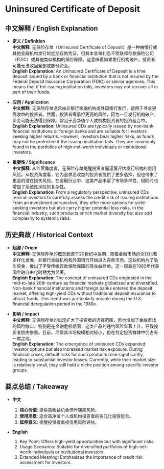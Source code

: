 # Uninsured Certificate of Deposit

## 中文解释 / English Explanation

* **定义 / Definition**  
  **中文解释**: 无保险存单（Uninsured Certificate of Deposit）是一种由银行或其他金融机构发行的定期存款凭证，但其本金和利息不受联邦存款保险公司（FDIC）或其他类似机构的保险保障。这意味着如果发行机构破产，投资者可能无法收回全部或部分资金。  
  **English Explanation**: An Uninsured Certificate of Deposit is a time deposit issued by a bank or financial institution that is not insured by the Federal Deposit Insurance Corporation (FDIC) or similar agencies. This means that if the issuing institution fails, investors may not recover all or part of their funds.

* **应用 / Application**  
  **中文解释**: 无保险存单通常由非银行金融机构或外国银行发行，适用于寻求更高收益的投资者。然而，投资者需承担更高的风险，因为一旦发行机构破产，资金可能无法得到保障。常见于高净值个人或机构投资者的投资组合中。  
  **English Explanation**: Uninsured CDs are typically issued by non-bank financial institutions or foreign banks and are suitable for investors seeking higher returns. However, investors bear higher risks, as funds may not be protected if the issuing institution fails. They are commonly found in the portfolios of high-net-worth individuals or institutional investors.

* **重要性 / Significance**  
  **中文解释**: 从监管角度看，无保险存单提醒投资者需谨慎评估发行机构的信用风险。从投资角度看，它为追求高收益的投资者提供了更多选择，但也带来了更高的潜在损失风险。在金融行业中，这类产品丰富了市场多样性，但同时也增加了系统性风险的复杂性。  
  **English Explanation**: From a regulatory perspective, uninsured CDs remind investors to carefully assess the credit risk of issuing institutions. From an investment perspective, they offer more options for yield-seeking investors but also carry higher potential loss risks. In the financial industry, such products enrich market diversity but also add complexity to systemic risks.

## 历史典故 / Historical Context

* **起源 / Origin**  
  **中文解释**: 无保险存单的概念起源于20世纪中后期，随着金融市场的全球化和多样化发展，非银行金融机构和外国银行开始进入存款市场。这些机构为了吸引资金，推出了不受传统存款保险保障的高收益存单。这一现象在1980年代美国金融自由化时期尤为显著。  
  **English Explanation**: The concept of uninsured CDs originated in the mid-to-late 20th century as financial markets globalized and diversified. Non-bank financial institutions and foreign banks entered the deposit market, offering high-yield CDs without traditional deposit insurance to attract funds. This trend was particularly notable during the U.S. financial deregulation period in the 1980s.

* **影响 / Impact**  
  **中文解释**: 无保险存单的出现扩大了投资者的选择范围，但也增加了金融市场的风险敞口。特别是在金融危机期间，这类产品的违约风险显著上升，导致投资者损失惨重。目前，尽管其市场规模相对较小，但在特定投资群体中仍占有一席之地。  
  **English Explanation**: The emergence of uninsured CDs expanded investor options but also increased market risk exposure. During financial crises, default risks for such products rose significantly, leading to substantial investor losses. Currently, while their market size is relatively small, they still hold a niche position among specific investor groups.

## 要点总结 / Takeaway

* **中文**  
  1. **核心价值**: 提供高收益机会但伴随高风险。
  2. **使用场景**: 适合高净值个人或机构投资者的多元化投资组合。
  3. **延伸意义**: 提醒投资者重视信用风险评估。

* **English**  
  1. Key Point: Offers high-yield opportunities but with significant risks.
  2. Usage Scenarios: Suitable for diversified portfolios of high-net-worth individuals or institutional investors.
  3. Extended Meaning: Emphasizes the importance of credit risk assessment for investors.